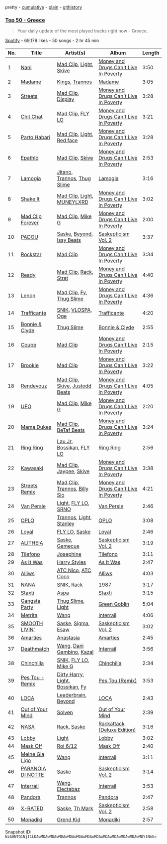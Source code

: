 pretty - [cumulative](/playlists/cumulative/37i9dQZEVXbJqdarpmTJDL.md) - [plain](/playlists/plain/37i9dQZEVXbJqdarpmTJDL) - [githistory](https://github.githistory.xyz/mackorone/spotify-playlist-archive/blob/main/playlists/plain/37i9dQZEVXbJqdarpmTJDL)

### [Top 50 \- Greece](https://open.spotify.com/playlist/37i9dQZEVXbJqdarpmTJDL)

> Your daily update of the most played tracks right now \- Greece.

[Spotify](https://open.spotify.com/user/spotify) - 69,178 likes - 50 songs - 2 hr 45 min

| No. | Title | Artist(s) | Album | Length |
|---|---|---|---|---|
| 1 | [Nani](https://open.spotify.com/track/61BaxNqs8df4B4Vtndb9DE) | [Mad Clip](https://open.spotify.com/artist/3KcZf8BFeFBtnGyOZmUggd), [Light](https://open.spotify.com/artist/1UdbiTrv73Dp7F0s3OHmn2), [Skive](https://open.spotify.com/artist/1zDXh0x75B4zPVsAHDuTnO) | [Money and Drugs Can't Live In Poverty](https://open.spotify.com/album/4Q0nPhizN3vwTyzlvskQkC) | 3:50 |
| 2 | [Madame](https://open.spotify.com/track/3KNWjZgf92VwvWAselZ6sP) | [Kings](https://open.spotify.com/artist/72zZ87G4L9Lfx0mstygJVE), [Trannos](https://open.spotify.com/artist/6WzxopGY3sy97IeNFaDELc) | [Madame](https://open.spotify.com/album/4TTT9iRgJzF4HV4N5xv8Tc) | 3:05 |
| 3 | [Streets](https://open.spotify.com/track/10qewxzlAxbIdAdoDZPYbb) | [Mad Clip](https://open.spotify.com/artist/3KcZf8BFeFBtnGyOZmUggd), [Display](https://open.spotify.com/artist/2h5alBjyxfubD2ci4vSc28) | [Money and Drugs Can't Live In Poverty](https://open.spotify.com/album/4Q0nPhizN3vwTyzlvskQkC) | 3:28 |
| 4 | [Chit Chat](https://open.spotify.com/track/2EmlqPUo3Dm6ELDVZSanLz) | [Mad Clip](https://open.spotify.com/artist/3KcZf8BFeFBtnGyOZmUggd), [FLY LO](https://open.spotify.com/artist/1zeAbUJAbLOWeYpgRVnYmu) | [Money and Drugs Can't Live In Poverty](https://open.spotify.com/album/4Q0nPhizN3vwTyzlvskQkC) | 3:21 |
| 5 | [Parto Habari](https://open.spotify.com/track/5bdbXIxgXypX6Smwcn5vox) | [Mad Clip](https://open.spotify.com/artist/3KcZf8BFeFBtnGyOZmUggd), [Light](https://open.spotify.com/artist/1UdbiTrv73Dp7F0s3OHmn2), [Red face](https://open.spotify.com/artist/2ZBD625ch2OYzDu2BnbaRF) | [Money and Drugs Can't Live In Poverty](https://open.spotify.com/album/4Q0nPhizN3vwTyzlvskQkC) | 3:28 |
| 6 | [Epathlo](https://open.spotify.com/track/3ZLDKjQ2U71YZ1gwrTb693) | [Mad Clip](https://open.spotify.com/artist/3KcZf8BFeFBtnGyOZmUggd), [Skive](https://open.spotify.com/artist/1zDXh0x75B4zPVsAHDuTnO) | [Money and Drugs Can't Live In Poverty](https://open.spotify.com/album/4Q0nPhizN3vwTyzlvskQkC) | 2:53 |
| 7 | [Lamogia](https://open.spotify.com/track/2ERAk3pDcHIlYFMLS1kr1n) | [Jitano](https://open.spotify.com/artist/3xmY7evutapMbhcZva0xkn), [Trannos](https://open.spotify.com/artist/6WzxopGY3sy97IeNFaDELc), [Thug Slime](https://open.spotify.com/artist/2CeSpJpSDU42CUgPdGfyo0) | [Lamogia](https://open.spotify.com/album/5pgghbNUyILy9YutnER4K5) | 3:16 |
| 8 | [Shake It](https://open.spotify.com/track/55Iej8nAWkAD7QlgQfpiJp) | [Mad Clip](https://open.spotify.com/artist/3KcZf8BFeFBtnGyOZmUggd), [Light](https://open.spotify.com/artist/1UdbiTrv73Dp7F0s3OHmn2), [MUNEYLXRD](https://open.spotify.com/artist/6DAImhimwKn8bCYuGyflgB) | [Money and Drugs Can't Live In Poverty](https://open.spotify.com/album/4Q0nPhizN3vwTyzlvskQkC) | 3:02 |
| 9 | [Mad Clip Forever](https://open.spotify.com/track/0B3sEl2578zaw5SqbdlNo8) | [Mad Clip](https://open.spotify.com/artist/3KcZf8BFeFBtnGyOZmUggd), [Mike G](https://open.spotify.com/artist/7zYmrye7LvmpMkfHWrENu9) | [Money and Drugs Can't Live In Poverty](https://open.spotify.com/album/4Q0nPhizN3vwTyzlvskQkC) | 2:00 |
| 10 | [PADOU](https://open.spotify.com/track/27GSRTfL7fEnLAEr3fB5YX) | [Saske](https://open.spotify.com/artist/1LxWE4LOhnqeaAx2tVUK6p), [Beyond](https://open.spotify.com/artist/7KcIok6StqYSedgtjmtsqP), [Issy Beats](https://open.spotify.com/artist/7yAdGEvj8DeiAeBuFUeU5o) | [Saskepticism Vol\. 2](https://open.spotify.com/album/3Ai3ffKaiKXsDXntUon5nP) | 3:37 |
| 11 | [Rockstar](https://open.spotify.com/track/3rP6NKVrHRZGAZKg2ubdqj) | [Mad Clip](https://open.spotify.com/artist/3KcZf8BFeFBtnGyOZmUggd) | [Money and Drugs Can't Live In Poverty](https://open.spotify.com/album/4Q0nPhizN3vwTyzlvskQkC) | 3:34 |
| 12 | [Ready](https://open.spotify.com/track/1Ee8D0q9OXRQcbiGg4BTXu) | [Mad Clip](https://open.spotify.com/artist/3KcZf8BFeFBtnGyOZmUggd), [Rack](https://open.spotify.com/artist/6YYOTK6Qyv6PuFipPxCCoe), [Strat](https://open.spotify.com/artist/48h12D3cJbqfn1ReVL9qbw) | [Money and Drugs Can't Live In Poverty](https://open.spotify.com/album/4Q0nPhizN3vwTyzlvskQkC) | 4:40 |
| 13 | [Lenon](https://open.spotify.com/track/6jUHmbuKjYbHnNoPUaVPUz) | [Mad Clip](https://open.spotify.com/artist/3KcZf8BFeFBtnGyOZmUggd), [Fy](https://open.spotify.com/artist/0WxSlQlue0fq99fXfGBmxA), [Thug Slime](https://open.spotify.com/artist/2CeSpJpSDU42CUgPdGfyo0) | [Money and Drugs Can't Live In Poverty](https://open.spotify.com/album/4Q0nPhizN3vwTyzlvskQkC) | 4:36 |
| 14 | [Trafficante](https://open.spotify.com/track/4sHGVE7twEnFddJ3DqyWXs) | [SNIK](https://open.spotify.com/artist/6wN4QyhoM6fN49kEB25rnl), [VLOSPA](https://open.spotify.com/artist/5VzicjuhIv0IwMz15hEORa), [Oge](https://open.spotify.com/artist/5NFeyNwaFGFHFycOg6zvs9) | [Trafficante](https://open.spotify.com/album/0srJiVl5KXjpP3fFioNcu6) | 4:20 |
| 15 | [Bonnie & Clyde](https://open.spotify.com/track/0BpDTIpvyO7e7pGMP5iD7X) | [Thug Slime](https://open.spotify.com/artist/2CeSpJpSDU42CUgPdGfyo0) | [Bonnie & Clyde](https://open.spotify.com/album/39xWJRyG8IKxfL48ffNcHU) | 2:55 |
| 16 | [Coupe](https://open.spotify.com/track/1LnbiN5Rh44CkUFZNfkXle) | [Mad Clip](https://open.spotify.com/artist/3KcZf8BFeFBtnGyOZmUggd) | [Money and Drugs Can't Live In Poverty](https://open.spotify.com/album/4Q0nPhizN3vwTyzlvskQkC) | 2:15 |
| 17 | [Brookie](https://open.spotify.com/track/6kbryv7ceLnjoeZBxoUCaT) | [Mad Clip](https://open.spotify.com/artist/3KcZf8BFeFBtnGyOZmUggd) | [Money and Drugs Can't Live In Poverty](https://open.spotify.com/album/4Q0nPhizN3vwTyzlvskQkC) | 3:22 |
| 18 | [Rendevouz](https://open.spotify.com/track/6YWBMAu8EGTp4a27pKUSQf) | [Mad Clip](https://open.spotify.com/artist/3KcZf8BFeFBtnGyOZmUggd), [Skive](https://open.spotify.com/artist/1zDXh0x75B4zPVsAHDuTnO), [Justodd Beats](https://open.spotify.com/artist/7Ak9yaL2ylkmcfRzUxqYjb) | [Money and Drugs Can't Live In Poverty](https://open.spotify.com/album/4Q0nPhizN3vwTyzlvskQkC) | 4:05 |
| 19 | [UFO](https://open.spotify.com/track/6cdGwjL8ZmoCwrhYtgOV0Q) | [Mad Clip](https://open.spotify.com/artist/3KcZf8BFeFBtnGyOZmUggd), [Mike G](https://open.spotify.com/artist/7zYmrye7LvmpMkfHWrENu9) | [Money and Drugs Can't Live In Poverty](https://open.spotify.com/album/4Q0nPhizN3vwTyzlvskQkC) | 2:20 |
| 20 | [Mama Dukes](https://open.spotify.com/track/05hQCNWONOgCc0VDxEgp5M) | [Mad Clip](https://open.spotify.com/artist/3KcZf8BFeFBtnGyOZmUggd), [BeTaf Beats](https://open.spotify.com/artist/5qDpS8QhKjNRZ6aRrcpY1Z) | [Money and Drugs Can't Live In Poverty](https://open.spotify.com/album/4Q0nPhizN3vwTyzlvskQkC) | 3:24 |
| 21 | [Ring Ring](https://open.spotify.com/track/6CdE60o6FN8FtJikF580M4) | [Lau Jr](https://open.spotify.com/artist/0VqAapxk0FZ4ijMAZxf3hA), [Bossikan](https://open.spotify.com/artist/2Iy8kK89T3l62dJcAkflqM), [FLY LO](https://open.spotify.com/artist/1zeAbUJAbLOWeYpgRVnYmu) | [Ring Ring](https://open.spotify.com/album/3ogObtcOGDUsc0Pl9SHZh3) | 2:56 |
| 22 | [Kawasaki](https://open.spotify.com/track/7yaE4SXqz6tIOreo5sO6yU) | [Mad Clip](https://open.spotify.com/artist/3KcZf8BFeFBtnGyOZmUggd), [Jaypee](https://open.spotify.com/artist/1zHyfn1TTwcc2sebIchkMk), [Skive](https://open.spotify.com/artist/1zDXh0x75B4zPVsAHDuTnO) | [Money and Drugs Can't Live In Poverty](https://open.spotify.com/album/4Q0nPhizN3vwTyzlvskQkC) | 3:38 |
| 23 | [Streets Remix](https://open.spotify.com/track/1Wf2i5sk4zHhh0YbvYXBYN) | [Mad Clip](https://open.spotify.com/artist/3KcZf8BFeFBtnGyOZmUggd), [Trannos](https://open.spotify.com/artist/6WzxopGY3sy97IeNFaDELc), [Billy Sio](https://open.spotify.com/artist/29Bl0nvClztM0dpgY2vvcc) | [Money and Drugs Can't Live In Poverty](https://open.spotify.com/album/4Q0nPhizN3vwTyzlvskQkC) | 4:21 |
| 24 | [Van Persie](https://open.spotify.com/track/34Q1M0pSFzV71nQ65Kl8vd) | [Light](https://open.spotify.com/artist/1UdbiTrv73Dp7F0s3OHmn2), [FLY LO](https://open.spotify.com/artist/1zeAbUJAbLOWeYpgRVnYmu), [SRNO](https://open.spotify.com/artist/0Kwf0zcciIFGLCKiqNcO6Q) | [Van Persie](https://open.spotify.com/album/1nkCbVSsC0gnIeaED6YIgE) | 2:46 |
| 25 | [OPLO](https://open.spotify.com/track/4hQD9RLZC5M3xU2W4Mvulg) | [Trannos](https://open.spotify.com/artist/6WzxopGY3sy97IeNFaDELc), [Light](https://open.spotify.com/artist/1UdbiTrv73Dp7F0s3OHmn2), [Stanley](https://open.spotify.com/artist/4bIKDIUQmRdbScZXFtAk75) | [OPLO](https://open.spotify.com/album/4UH5r8a4WyhAPRJgXl7cEh) | 3:08 |
| 26 | [Loyal](https://open.spotify.com/track/1eEoV4y3nT116m0rKrU055) | [FLY LO](https://open.spotify.com/artist/1zeAbUJAbLOWeYpgRVnYmu), [Saske](https://open.spotify.com/artist/1LxWE4LOhnqeaAx2tVUK6p) | [Loyal](https://open.spotify.com/album/34SX0ua1q28Y6gMswMvVlg) | 2:46 |
| 27 | [ALITHEIA](https://open.spotify.com/track/03x0o1jOLLiGMyN0SgjtVM) | [Saske](https://open.spotify.com/artist/1LxWE4LOhnqeaAx2tVUK6p), [Gamecue](https://open.spotify.com/artist/1tHXeeKi5dBepwzOvBh6ST) | [Saskepticism Vol\. 2](https://open.spotify.com/album/3Ai3ffKaiKXsDXntUon5nP) | 3:19 |
| 28 | [Tilefono](https://open.spotify.com/track/7bohfOpcSFE5cE4zBpt0ST) | [Josephine](https://open.spotify.com/artist/1fAotS2jUxpI8bnIxd5cIR) | [Tilefono](https://open.spotify.com/album/33YsXsjLwzvwNhBoniCTyC) | 3:11 |
| 29 | [As It Was](https://open.spotify.com/track/4LRPiXqCikLlN15c3yImP7) | [Harry Styles](https://open.spotify.com/artist/6KImCVD70vtIoJWnq6nGn3) | [As It Was](https://open.spotify.com/album/2pqdSWeJVsXAhHFuVLzuA8) | 2:47 |
| 30 | [Alliws](https://open.spotify.com/track/5ZO9U3FzXx19dhrJRyNPYK) | [ATC Nico](https://open.spotify.com/artist/1uENJBsvFjDUv7OrH3DaKR), [ATC Coco](https://open.spotify.com/artist/4t0acKz54CB6uUA1PeB5wq) | [Alliws](https://open.spotify.com/album/1zlYDnm0D8pWnuUhCDKQX9) | 4:03 |
| 31 | [NANA](https://open.spotify.com/track/7hVXZVcmpcHq1DJ05dnFZK) | [SNIK](https://open.spotify.com/artist/6wN4QyhoM6fN49kEB25rnl), [Rack](https://open.spotify.com/artist/6YYOTK6Qyv6PuFipPxCCoe) | [1987](https://open.spotify.com/album/0tIrawhAe8o5l0kU66hVi4) | 3:17 |
| 32 | [Staxti](https://open.spotify.com/track/4JjDL9sz3rSXw21M6jxpKc) | [Aspa](https://open.spotify.com/artist/1dxuhrh05CDzJtEc9qEc3N) | [Staxti](https://open.spotify.com/album/61zuHp0O4Yg56XHAzNwp7s) | 3:15 |
| 33 | [Gangsta Party](https://open.spotify.com/track/4QFwY4j7vMLMH9K2igX7Km) | [Thug Slime](https://open.spotify.com/artist/2CeSpJpSDU42CUgPdGfyo0), [Light](https://open.spotify.com/artist/1UdbiTrv73Dp7F0s3OHmn2) | [Green Goblin](https://open.spotify.com/album/0z4VAJn6GjgtoDFP7DV1vh) | 5:04 |
| 34 | [Metrita](https://open.spotify.com/track/5ZPhekpMLXFmewq8hc9GOA) | [Wang](https://open.spotify.com/artist/3ef2an5giEP6Hc60lKEVEy) | [Interrail](https://open.spotify.com/album/0wDaGND7KC1IG5vUzuLj34) | 4:06 |
| 35 | [SMOOTH LIVIN'](https://open.spotify.com/track/4Xl27vacC5c1ynjtzE4ShU) | [Saske](https://open.spotify.com/artist/1LxWE4LOhnqeaAx2tVUK6p), [Sigma](https://open.spotify.com/artist/71cZMt4XdCynLn983qeFow), [Esaw](https://open.spotify.com/artist/3mil6Fz5Ettkb6BZM45cU0) | [Saskepticism Vol\. 2](https://open.spotify.com/album/3Ai3ffKaiKXsDXntUon5nP) | 3:02 |
| 36 | [Amarties](https://open.spotify.com/track/7AaxFtkinG6n5fw6ZUuxHE) | [Anastasia](https://open.spotify.com/artist/2FTua3TeIGnmQQrN80DinP) | [Amarties](https://open.spotify.com/album/0NkYD3ByHYn3i0iTMPzHHu) | 2:45 |
| 37 | [Deathmatch](https://open.spotify.com/track/3g45OwdSyqgpMi4AmlnUOY) | [Wang](https://open.spotify.com/artist/3ef2an5giEP6Hc60lKEVEy), [Dani Gambino](https://open.spotify.com/artist/0JDrljGBQpzIKFIcZ4R1H4), [Kazal](https://open.spotify.com/artist/1FhY0lBSZSzM8jcV0lqaLR) | [Interrail](https://open.spotify.com/album/0wDaGND7KC1IG5vUzuLj34) | 3:56 |
| 38 | [Chinchilla](https://open.spotify.com/track/30K8l6FPIUB9iH1txpmWtD) | [SNIK](https://open.spotify.com/artist/6wN4QyhoM6fN49kEB25rnl), [FLY LO](https://open.spotify.com/artist/1zeAbUJAbLOWeYpgRVnYmu), [Mike G](https://open.spotify.com/artist/7zYmrye7LvmpMkfHWrENu9) | [Chinchilla](https://open.spotify.com/album/0TRAWrrKjYGCd8WhyxL8xG) | 2:34 |
| 39 | [Pes Tou \- Remix](https://open.spotify.com/track/3yYiWonAKTa1W0cYlEPjRj) | [Dirty Harry](https://open.spotify.com/artist/7BXe1v4YJm7R5wg2ioeA1q), [Light](https://open.spotify.com/artist/1UdbiTrv73Dp7F0s3OHmn2), [Bossikan](https://open.spotify.com/artist/2Iy8kK89T3l62dJcAkflqM), [Fy](https://open.spotify.com/artist/0WxSlQlue0fq99fXfGBmxA) | [Pes Tou \(Remix\)](https://open.spotify.com/album/2rgk5BnmNB5zHdK4o0tTWH) | 3:53 |
| 40 | [LOCA](https://open.spotify.com/track/7JYa8V4dGXSDcZnO2CiRaP) | [Leaderbrain](https://open.spotify.com/artist/5q2IdmHx3SBYq1l5IixqTZ), [Beyond](https://open.spotify.com/artist/7KcIok6StqYSedgtjmtsqP) | [LOCA](https://open.spotify.com/album/3EcHu1w6JVsfoIoDyT8ORM) | 2:43 |
| 41 | [Out of Your Mind](https://open.spotify.com/track/1wRKwSa4fLSA0SHGqcfSL4) | [Solven](https://open.spotify.com/artist/5pVJy0HEoSMAUOppxBJXZd) | [Out of Your Mind](https://open.spotify.com/album/1P08dG0PG5dGrPWccuL9cz) | 2:39 |
| 42 | [NASA](https://open.spotify.com/track/0hVl1Eb02SNnTHSgrlhBm7) | [Rack](https://open.spotify.com/artist/6YYOTK6Qyv6PuFipPxCCoe), [Saske](https://open.spotify.com/artist/1LxWE4LOhnqeaAx2tVUK6p) | [Rackattack \(Deluxe Edition\)](https://open.spotify.com/album/5T6qUQtVUyNagAK4955FV1) | 3:16 |
| 43 | [Lobby](https://open.spotify.com/track/1kaJpz5JMjmhByqAnvN90b) | [Light](https://open.spotify.com/artist/1UdbiTrv73Dp7F0s3OHmn2) | [Lobby](https://open.spotify.com/album/0KmAYPLzOuEqRCCzXab8xn) | 3:02 |
| 44 | [Mask Off](https://open.spotify.com/track/6HeG9URxuExm52kQQ8sHJU) | [Roi 6/12](https://open.spotify.com/artist/1yBH6dqnD6xzSeCjXp9pKm) | [Mask Off](https://open.spotify.com/album/5c26xB0jKTmvJHauiYnVNL) | 2:40 |
| 45 | [Meine Gia Ligo](https://open.spotify.com/track/2jeuoMQB17m1KOMR7EiG9m) | [Wang](https://open.spotify.com/artist/3ef2an5giEP6Hc60lKEVEy) | [Interrail](https://open.spotify.com/album/0wDaGND7KC1IG5vUzuLj34) | 3:11 |
| 46 | [PARANOIA DI NOTTE](https://open.spotify.com/track/4dvTbAQjoCtRt030HPPwCt) | [Saske](https://open.spotify.com/artist/1LxWE4LOhnqeaAx2tVUK6p) | [Saskepticism Vol\. 2](https://open.spotify.com/album/3Ai3ffKaiKXsDXntUon5nP) | 3:14 |
| 47 | [Interrail](https://open.spotify.com/track/03u4CH8SP4davgdbacEL6W) | [Wang](https://open.spotify.com/artist/3ef2an5giEP6Hc60lKEVEy), [Electabaz](https://open.spotify.com/artist/4lXKOXNDKm0C02LtNTOrtf) | [Interrail](https://open.spotify.com/album/0wDaGND7KC1IG5vUzuLj34) | 3:53 |
| 48 | [Pandora](https://open.spotify.com/track/5MSjkbXoVSgd0i9Bkwm0nd) | [Trannos](https://open.spotify.com/artist/6WzxopGY3sy97IeNFaDELc) | [Pandora](https://open.spotify.com/album/5zx6yjMEp0TVohDeBjvpBN) | 2:47 |
| 49 | [X\-RATED](https://open.spotify.com/track/47oIBbFCqMVRD7r7fQdhvg) | [Saske](https://open.spotify.com/artist/1LxWE4LOhnqeaAx2tVUK6p), [Th Mark](https://open.spotify.com/artist/3ll1Oo6EwG4s6xrAapzUVm) | [Saskepticism Vol\. 2](https://open.spotify.com/album/3Ai3ffKaiKXsDXntUon5nP) | 2:58 |
| 50 | [Monadiki](https://open.spotify.com/track/1OW1yEfnvm5yc6BTBy1wUT) | [Grend Kid](https://open.spotify.com/artist/1svhqU5A39QYEmwbswohYD) | [Monadiki](https://open.spotify.com/album/3QHZJ77nPmtLQML09wKr38) | 2:57 |

Snapshot ID: `NzA0NTQ1NjI1LDAwMDAwMDAwMDAwMDAwMDAwMDAwMDAwMDAwMDAwMDAwMDAwMDY1NmU=`
